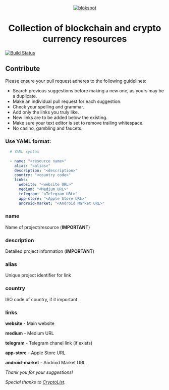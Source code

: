 <p align="center">
  <a href="http://blokspot.io" target="_blank" title="blokchain List">
    <img src="https://github.com/blokspot/blockchain-collection/raw/master/blokspot-github-artboard.png" title="blokspot - cryptocurrent resource collection" alt="blokspot"/>
  </a>
</p>

<h1 align="center">Collection of blockchain and crypto currency resources</h1>

[![Build Status](https://travis-ci.org/blokspot/blockchain-collection.svg?branch=master)](https://travis-ci.org/blokspot/blockchain-collection)


## Contribute

Please ensure your pull request adheres to the following guidelines:

* Search previous suggestions before making a new one, as yours may be a duplicate.
* Make an individual pull request for each suggestion.
* Check your spelling and grammar.
* Add only the links you truly like.
* New links are to be added below the existing.
* Make sure your text editor is set to remove trailing whitespace.
* No casino, gambling and faucets.


### Use YAML format:

```YAML
  # YAML syntax
  
  - name: "<resource name>"
    alias: "<alias>"
    description: "<description>"
    country: "<country code>"
    links: 
      website: "<website URL>"
      medium: "<Medium URL>"
      telegram: "<Telegram URL>"
      app-store: "<Apple Store URL>"
      android-market: "<Android Market URL>"
```

### name
Name of project/resource (**IMPORTANT**)

### description
Detailed project information (**IMPORTANT**)

### alias
Unique project identifier for link

### country
ISO code of country, if it important

### links
**website** - Main website

**medium** - Medium URL

**telegram** - Telegram chanel link (if exists)

**app-store** - Apple Store URL

**android-market** - Android Market URL


<i>Thank you for your suggestions!</i>

<i>Special thanks to [CryptoList](https://github.com/coinpride/CryptoList).</i>
